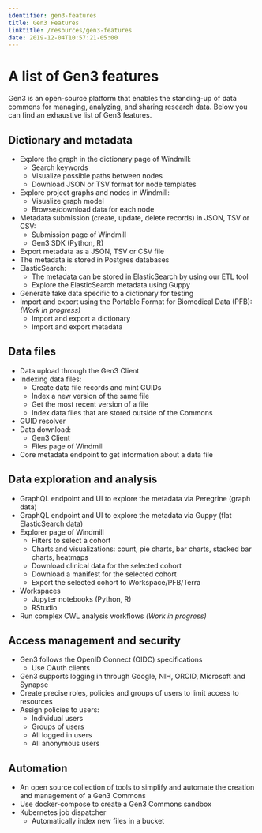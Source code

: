 ```yaml
---
identifier: gen3-features
title: Gen3 Features
linktitle: /resources/gen3-features
date: 2019-12-04T10:57:21-05:00
---
```



# A list of Gen3 features

Gen3 is an open-source platform that enables the standing-up of data commons for managing, analyzing, and sharing research data. Below you can find an exhaustive list of Gen3 features.

## Dictionary and metadata

* Explore the graph in the dictionary page of Windmill:
    * Search keywords
    * Visualize possible paths between nodes
    * Download JSON or TSV format for node templates 
* Explore project graphs and nodes in Windmill:
    * Visualize graph model
    * Browse/download data for each node
* Metadata submission (create, update, delete records) in JSON, TSV or CSV:
    * Submission page of Windmill
    * Gen3 SDK (Python, R)
* Export metadata as a JSON, TSV or CSV file
* The metadata is stored in Postgres databases
* ElasticSearch:
    * The metadata can be stored in ElasticSearch by using our ETL tool
    * Explore the ElasticSearch metadata using Guppy
* Generate fake data specific to a dictionary for testing
* Import and export using the Portable Format for Biomedical Data (PFB): *(Work in progress)*
    * Import and export a dictionary
    * Import and export metadata

## Data files

* Data upload through the Gen3 Client
* Indexing data files:
    * Create data file records and mint GUIDs
    * Index a new version of the same file
    * Get the most recent version of a file
    * Index data files that are stored outside of the Commons
* GUID resolver
* Data download:
    * Gen3 Client
    * Files page of Windmill
* Core metadata endpoint to get information about a data file

## Data exploration and analysis

* GraphQL endpoint and UI to explore the metadata via Peregrine (graph data)
* GraphQL endpoint and UI to explore the metadata via Guppy (flat ElasticSearch data)
* Explorer page of Windmill
    * Filters to select a cohort
    * Charts and visualizations: count, pie charts, bar charts, stacked bar charts, heatmaps
    * Download clinical data for the selected cohort
    * Download a manifest for the selected cohort
    * Export the selected cohort to Workspace/PFB/Terra
* Workspaces
    * Jupyter notebooks (Python, R)
    * RStudio
* Run complex CWL analysis workflows *(Work in progress)*

## Access management and security

* Gen3 follows the OpenID Connect (OIDC) specifications
    * Use OAuth clients
* Gen3 supports logging in through Google, NIH, ORCID, Microsoft and Synapse
* Create precise roles, policies and groups of users to limit access to resources
* Assign policies to users:
    * Individual users
    * Groups of users
    * All logged in users
    * All anonymous users

## Automation

* An open source collection of tools to simplify and automate the creation and management of a Gen3 Commons
* Use docker-compose to create a Gen3 Commons sandbox
* Kubernetes job dispatcher
    * Automatically index new files in a bucket

